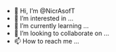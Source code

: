 - 👋 Hi, I’m @NicrAsofT
- 👀 I’m interested in ...
- 🌱 I’m currently learning ...
- 💞️ I’m looking to collaborate on ...
- 📫 How to reach me ...

<!---
NicrAsofT/NicrAsofT is a ✨ special ✨ repository because its `README.md` (this file) appears on your GitHub profile.
You can click the Preview link to take a look at your changes.
--->
